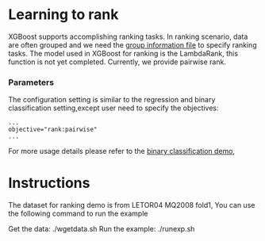 Learning to rank
====
XGBoost supports accomplishing ranking tasks. In ranking scenario, data are often grouped and we need the [group information file](../../doc/input_format.md#group-input-format) to specify ranking tasks. The model used in XGBoost for ranking is the LambdaRank, this function is not yet completed. Currently, we provide pairwise rank. 

### Parameters
The configuration setting is similar to the regression and binary classification setting,except user need to specify the objectives:

```
...
objective="rank:pairwise"
...
```
For more usage details please refer to the [binary classification demo](../binary_classification), 

Instructions
====
The dataset for ranking demo is from LETOR04 MQ2008 fold1, 
You can use the following command to run the example

Get the data: ./wgetdata.sh
Run the example: ./runexp.sh

